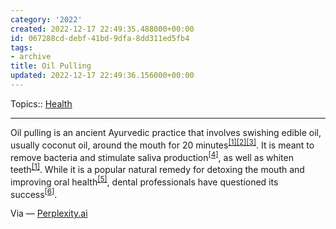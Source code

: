 ```yaml
---
category: '2022'
created: 2022-12-17 22:49:35.488000+00:00
id: 067288cd-debf-41bd-9dfa-8dd311ed5fb4
tags:
- archive
title: Oil Pulling
updated: 2022-12-17 22:49:36.156000+00:00
---
```

   
Topics:: [Health](/not_created.md)   
   
   
---   
   
Oil pulling is an ancient Ayurvedic practice that involves swishing edible oil, usually coconut oil, around the mouth for 20 minutes<sup class="text-zinc-500"><a href="https://www.verywellhealth.com/oil-pulling-5083468" target="_blank" rel="noopener noreferrer">[1]</a></sup><sup class="text-zinc-500"><a href="https://www.dentaly.org/us/natural-tooth-care/oil-pulling" target="_blank" rel="noopener noreferrer">[2]</a></sup><sup class="text-zinc-500"><a href="https://www.123dentist.com/truth-oil-pulling" target="_blank" rel="noopener noreferrer">[3]</a></sup>. It is meant to remove bacteria and stimulate saliva production<sup class="text-zinc-500"><a href="https://www.colgate.com/en-us/oral-health/teeth-whitening/what-is-oil-pulling-what-you-need-to-know" target="_blank" rel="noopener noreferrer">[4]</a></sup>, as well as whiten teeth<sup class="text-zinc-500"><a href="https://www.verywellhealth.com/oil-pulling-5083468" target="_blank" rel="noopener noreferrer">[1]</a></sup>. While it is a popular natural remedy for detoxing the mouth and improving oral health<sup class="text-zinc-500"><a href="https://www.cnn.com/2014/08/06/health/oil-pulling/index.html" target="_blank" rel="noopener noreferrer">[5]</a></sup>, dental professionals have questioned its success<sup class="text-zinc-500"><a href="https://www.colgate.com/en-us/oral-health/adult-oral-care/coconut-oil-pulling-dangers" target="_blank" rel="noopener noreferrer">[6]</a></sup>.   
   
Via — [Perplexity.ai](/not_created.md)